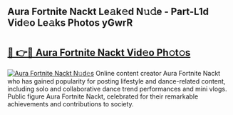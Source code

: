 ## Aura Fortnite Nackt Le𝚊k𝚎d N𝚞𝚍e - Part-L1d Vid𝚎o Le𝚊ks Photos yGwrR

# <h2><a href="http://fb0za8.evod.top/?m=Aura+Fortnite+Nackt">🔗 👉🔴 Aura Fortnite Nackt Vid𝚎o Ph𝚘t𝚘s</a></h2>

[![Aura Fortnite Nackt N𝚞d𝚎s](https://i.imgur.com/8V9OHl7.gif)](http://fb0za8.evod.top/?m=Aura+Fortnite+Nackt)
Online content creator Aura Fortnite Nackt who has gained popularity for posting lifestyle and dance-related content, including solo and collaborative dance trend performances and mini vlogs. Public figure Aura Fortnite Nackt, celebrated for their remarkable achievements and contributions to society. 
